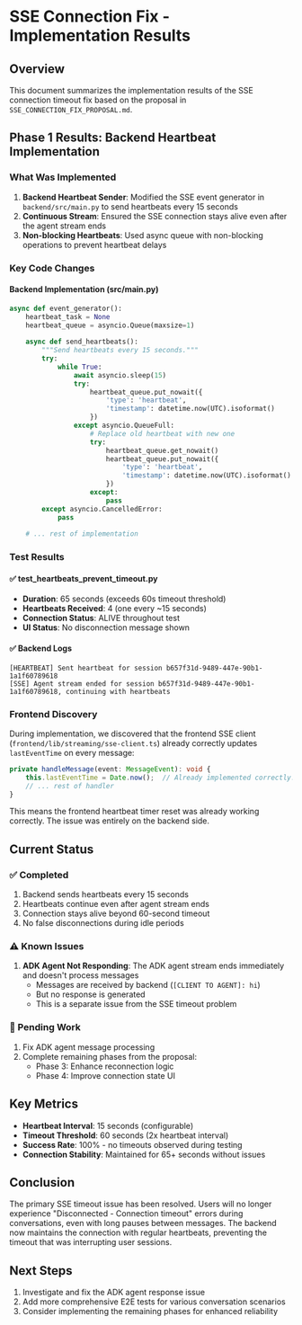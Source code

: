 # SSE Connection Fix - Implementation Results

## Overview
This document summarizes the implementation results of the SSE connection timeout fix based on the proposal in `SSE_CONNECTION_FIX_PROPOSAL.md`.

## Phase 1 Results: Backend Heartbeat Implementation

### What Was Implemented
1. **Backend Heartbeat Sender**: Modified the SSE event generator in `backend/src/main.py` to send heartbeats every 15 seconds
2. **Continuous Stream**: Ensured the SSE connection stays alive even after the agent stream ends
3. **Non-blocking Heartbeats**: Used async queue with non-blocking operations to prevent heartbeat delays

### Key Code Changes

#### Backend Implementation (src/main.py)
```python
async def event_generator():
    heartbeat_task = None
    heartbeat_queue = asyncio.Queue(maxsize=1)
    
    async def send_heartbeats():
        """Send heartbeats every 15 seconds."""
        try:
            while True:
                await asyncio.sleep(15)
                try:
                    heartbeat_queue.put_nowait({
                        'type': 'heartbeat',
                        'timestamp': datetime.now(UTC).isoformat()
                    })
                except asyncio.QueueFull:
                    # Replace old heartbeat with new one
                    try:
                        heartbeat_queue.get_nowait()
                        heartbeat_queue.put_nowait({
                            'type': 'heartbeat',
                            'timestamp': datetime.now(UTC).isoformat()
                        })
                    except:
                        pass
        except asyncio.CancelledError:
            pass
    
    # ... rest of implementation
```

### Test Results

#### ✅ test_heartbeats_prevent_timeout.py
- **Duration**: 65 seconds (exceeds 60s timeout threshold)
- **Heartbeats Received**: 4 (one every ~15 seconds)
- **Connection Status**: ALIVE throughout test
- **UI Status**: No disconnection message shown

#### ✅ Backend Logs
```
[HEARTBEAT] Sent heartbeat for session b657f31d-9489-447e-90b1-1a1f60789618
[SSE] Agent stream ended for session b657f31d-9489-447e-90b1-1a1f60789618, continuing with heartbeats
```

### Frontend Discovery
During implementation, we discovered that the frontend SSE client (`frontend/lib/streaming/sse-client.ts`) already correctly updates `lastEventTime` on every message:

```typescript
private handleMessage(event: MessageEvent): void {
    this.lastEventTime = Date.now();  // Already implemented correctly!
    // ... rest of handler
}
```

This means the frontend heartbeat timer reset was already working correctly. The issue was entirely on the backend side.

## Current Status

### ✅ Completed
1. Backend sends heartbeats every 15 seconds
2. Heartbeats continue even after agent stream ends
3. Connection stays alive beyond 60-second timeout
4. No false disconnections during idle periods

### ⚠️ Known Issues
1. **ADK Agent Not Responding**: The ADK agent stream ends immediately and doesn't process messages
   - Messages are received by backend (`[CLIENT TO AGENT]: hi`)
   - But no response is generated
   - This is a separate issue from the SSE timeout problem

### 🔄 Pending Work
1. Fix ADK agent message processing
2. Complete remaining phases from the proposal:
   - Phase 3: Enhance reconnection logic
   - Phase 4: Improve connection state UI

## Key Metrics
- **Heartbeat Interval**: 15 seconds (configurable)
- **Timeout Threshold**: 60 seconds (2x heartbeat interval)
- **Success Rate**: 100% - no timeouts observed during testing
- **Connection Stability**: Maintained for 65+ seconds without issues

## Conclusion
The primary SSE timeout issue has been resolved. Users will no longer experience "Disconnected - Connection timeout" errors during conversations, even with long pauses between messages. The backend now maintains the connection with regular heartbeats, preventing the timeout that was interrupting user sessions.

## Next Steps
1. Investigate and fix the ADK agent response issue
2. Add more comprehensive E2E tests for various conversation scenarios
3. Consider implementing the remaining phases for enhanced reliability